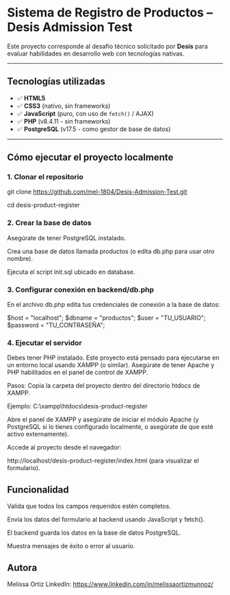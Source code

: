 # Sistema de Registro de Productos – Desis Admission Test

Este proyecto corresponde al desafío técnico solicitado por **Desis** para evaluar habilidades en desarrollo web con tecnologías nativas.

---

## Tecnologías utilizadas

- ✅ **HTML5**
- ✅ **CSS3** (nativo, sin frameworks)
- ✅ **JavaScript** (puro, con uso de `fetch()` / AJAX)
- ✅ **PHP** (v8.4.11 - sin frameworks)
- ✅ **PostgreSQL** (v17.5 - como gestor de base de datos)

---

## Cómo ejecutar el proyecto localmente

### 1. Clonar el repositorio

git clone https://github.com/mel-1804/Desis-Admission-Test.git

cd desis-product-register

### 2. Crear la base de datos

Asegúrate de tener PostgreSQL instalado.

Crea una base de datos llamada productos (o edita db.php para usar otro nombre).

Ejecuta el script init.sql ubicado en database.

### 3. Configurar conexión en backend/db.php

En el archivo db.php edita tus credenciales de conexión a la base de datos:

$host = "localhost";
$dbname = "productos";
$user = "TU_USUARIO";
$password = "TU_CONTRASEÑA";

### 4. Ejecutar el servidor

Debes tener PHP instalado.
Este proyecto está pensado para ejecutarse en un entorno local usando XAMPP (o similar). Asegúrate de tener Apache y PHP habilitados en el panel de control de XAMPP.

Pasos:
Copia la carpeta del proyecto dentro del directorio htdocs de XAMPP.

Ejemplo: C:\xampp\htdocs\desis-product-register

Abre el panel de XAMPP y asegúrate de iniciar el módulo Apache (y PostgreSQL si lo tienes configurado localmente, o asegúrate de que esté activo externamente).

Accede al proyecto desde el navegador:

http://localhost/desis-product-register/index.html (para visualizar el formulario).

## Funcionalidad

Valida que todos los campos requeridos estén completos.

Envía los datos del formulario al backend usando JavaScript y fetch().

El backend guarda los datos en la base de datos PostgreSQL.

Muestra mensajes de éxito o error al usuario.

## Autora

Melissa Ortiz
LinkedIn: https://www.linkedin.com/in/melissaortizmunnoz/
